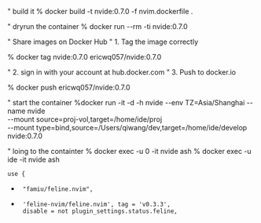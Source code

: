 " build it
% docker build -t nvide:0.7.0 -f nvim.dockerfile .

" dryrun the container
% docker run --rm -ti nvide:0.7.0

" Share images on Docker Hub
" 1. Tag the image correctly

% docker tag nvide:0.7.0 ericwq057/nvide:0.7.0

" 2. sign in with your account at hub.docker.com
" 3. Push to docker.io

% docker push ericwq057/nvide:0.7.0

" start the container
%docker run -it -d -h nvide --env TZ=Asia/Shanghai --name nvide \
        --mount source=proj-vol,target=/home/ide/proj \
        --mount type=bind,source=/Users/qiwang/dev,target=/home/ide/develop \
        nvide:0.7.0

" loing to the containter
% docker exec -u 0 -it nvide ash
% docker exec -u ide -it nvide ash

    use {
-      "famiu/feline.nvim",
+      'feline-nvim/feline.nvim', tag = 'v0.3.3',
       disable = not plugin_settings.status.feline,

